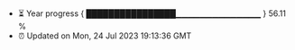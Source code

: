 - ⏳ Year progress { ████████████████▁▁▁▁▁▁▁▁▁▁▁▁▁▁ } 56.11 %
- ⏰ Updated on Mon, 24 Jul 2023 19:13:36 GMT

